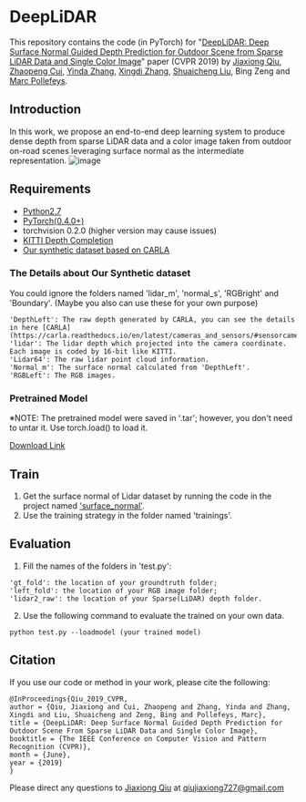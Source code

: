 # DeepLiDAR
This repository contains the code (in PyTorch) for "[DeepLiDAR: Deep Surface Normal Guided Depth Prediction for Outdoor Scene
from Sparse LiDAR Data and Single Color Image](http://openaccess.thecvf.com/content_CVPR_2019/papers/Qiu_DeepLiDAR_Deep_Surface_Normal_Guided_Depth_Prediction_for_Outdoor_Scene_CVPR_2019_paper.pdf)" paper (CVPR 2019) by [Jiaxiong Qiu](https://jiaxiongq.github.io/), [Zhaopeng Cui](https://zhpcui.github.io/), [Yinda Zhang](https://www.zhangyinda.com/), [Xingdi Zhang](https://github.com/crazyzxd), [Shuaicheng Liu](http://www.liushuaicheng.org/), Bing Zeng and [Marc Pollefeys](https://www.inf.ethz.ch/personal/marc.pollefeys/index.html).
## Introduction
In this work, we propose an end-to-end deep learning system to produce dense depth from sparse LiDAR data and a color image taken from outdoor on-road scenes leveraging surface normal as the intermediate representation.
![image](https://github.com/JiaxiongQ/DeepLiDAR/blob/master/pipeline.jpg)
## Requirements
- [Python2.7](https://www.python.org/downloads/)
- [PyTorch(0.4.0+)](http://pytorch.org)
- torchvision 0.2.0 (higher version may cause issues)
- [KITTI Depth Completion](http://www.cvlibs.net/datasets/kitti/eval_depth.php?benchmark=depth_completion)
- [Our synthetic dataset based on CARLA](https://pan.baidu.com/s/1ayNWa7_9Ia2f6_lYzW8paA)
### The Details about Our Synthetic dataset
You could ignore the folders named 'lidar_m', 'normal_s', 'RGBright' and 'Boundary'. (Maybe you also can use these for your own purpose)
```
'DepthLeft': The raw depth generated by CARLA, you can see the details in here [CARLA](https://carla.readthedocs.io/en/latest/cameras_and_sensors/#sensorcameradepth)
'lidar': The lidar depth which projected into the camera coordinate. Each image is coded by 16-bit like KITTI.
'Lidar64': The raw lidar point cloud information.
'Normal_m': The surface normal calculated from 'DepthLeft'.
'RGBLeft': The RGB images.
```
### Pretrained Model
※NOTE: The pretrained model were saved in '.tar'; however, you don't need to untar it. Use torch.load() to load it.

[Download Link](https://drive.google.com/file/d/1eaOCtl_CGzqqqJDbVawsdniND255ZaP8/view?usp=sharing)
## Train
1. Get the surface normal of Lidar dataset by running the code in the project named ['surface_normal'](https://github.com/Cindy-xdZhang/surface-normal).
2. Use the training strategy in the folder named 'trainings'.
## Evaluation
1. Fill the names of the folders in 'test.py':
```
'gt_fold': the location of your groundtruth folder;
'left_fold': the location of your RGB image folder;
'lidar2_raw': the location of your Sparse(LiDAR) depth folder.
```
 
2. Use the following command to evaluate the trained on your own data.
```
python test.py --loadmodel (your trained model)
```
## Citation 
If you use our code or method in your work, please cite the following:
```
@InProceedings{Qiu_2019_CVPR,
author = {Qiu, Jiaxiong and Cui, Zhaopeng and Zhang, Yinda and Zhang, Xingdi and Liu, Shuaicheng and Zeng, Bing and Pollefeys, Marc},
title = {DeepLiDAR: Deep Surface Normal Guided Depth Prediction for Outdoor Scene From Sparse LiDAR Data and Single Color Image},
booktitle = {The IEEE Conference on Computer Vision and Pattern Recognition (CVPR)},
month = {June},
year = {2019}
}
```
Please direct any questions to [Jiaxiong Qiu](https://jiaxiongq.github.io/) at qiujiaxiong727@gmail.com

